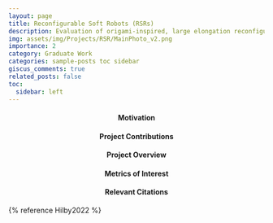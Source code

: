 ```yaml
---
layout: page
title: Reconfigurable Soft Robots (RSRs)
description: Evaluation of origami-inspired, large elongation reconfigurable soft robot modules
img: assets/img/Projects/RSR/MainPhoto_v2.png
importance: 2
category: Graduate Work
categories: sample-posts toc sidebar
giscus_comments: true
related_posts: false
toc:
  sidebar: left
---
```


<h4 id="overview" style="text-align: center;">Motivation</h4>


<h4 id="contributions" style="text-align: center;">Project Contributions</h4>


<h4 id="overview" style="text-align: center;">Project Overview</h4>


<h4 id="moi" style="text-align: center;">Metrics of Interest</h4>

<h4 id="citations" style="text-align: center;">Relevant Citations</h4>
{% reference Hilby2022 %}